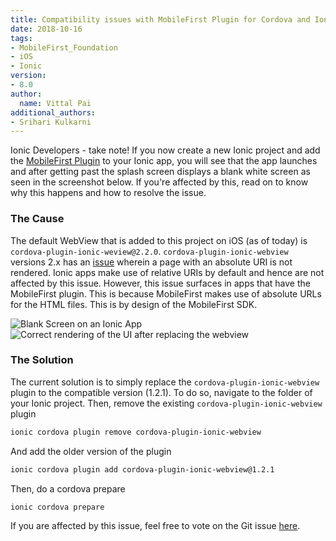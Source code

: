 ```yaml
---
title: Compatibility issues with MobileFirst Plugin for Cordova and Ionic Webview 2.x
date: 2018-10-16
tags:
- MobileFirst_Foundation
- iOS
- Ionic
version:
- 8.0
author:
  name: Vittal Pai
additional_authors:
- Srihari Kulkarni
---
```


Ionic Developers - take note! If you now create a new Ionic project and add the [MobileFirst Plugin](https://www.npmjs.com/package/cordova-plugin-mfp) to your Ionic app, you will see that the app launches and after getting past the splash screen displays a blank white screen as seen in the screenshot below. If you're affected by this, read on to know why this happens and how to resolve the issue. 


### The Cause 
The default WebView that is added to this project on iOS (as of today) is `cordova-plugin-ionic-weview@2.2.0`. `cordova-plugin-ionic-webview` versions 2.x has an [issue](https://github.com/ionic-team/cordova-plugin-ionic-webview/issues/195) wherein a page with an absolute URI is not rendered. Ionic apps make use of relative URIs by default and hence are not affected by this issue. However, this issue surfaces in apps that have the MobileFirst plugin. This is because MobileFirst makes use of absolute URLs for the HTML files. This is by design of the MobileFirst SDK. 

![Blank Screen on an Ionic App]({{site.baseurl}}/assets/blog/2018-10-16-Ionic-MobileFirst-Blank-Screen/ionic-blank-screen.png)
<br/>
![Correct rendering of the UI after replacing the webview]({{site.baseurl}}/assets/blog/2018-10-16-Ionic-MobileFirst-Blank-Screen/ionic-old-webview.png)

### The Solution
The current solution is to simply replace the `cordova-plugin-ionic-webview` plugin to the compatible version (1.2.1). To do so, navigate to the folder of your Ionic project. 
Then, remove the existing `cordova-plugin-ionic-webview` plugin

```bash
ionic cordova plugin remove cordova-plugin-ionic-webview
```

And add the older version of the plugin

```bash
ionic cordova plugin add cordova-plugin-ionic-webview@1.2.1
``` 

Then, do a cordova prepare 

```bash
ionic cordova prepare
```

If you are affected by this issue, feel free to vote on the Git issue [here](https://github.com/ionic-team/cordova-plugin-ionic-webview/issues/195).
